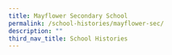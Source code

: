 ```yaml
---
title: Mayflower Secondary School
permalink: /school-histories/mayflower-sec/
description: ""
third_nav_title: School Histories
---
```

